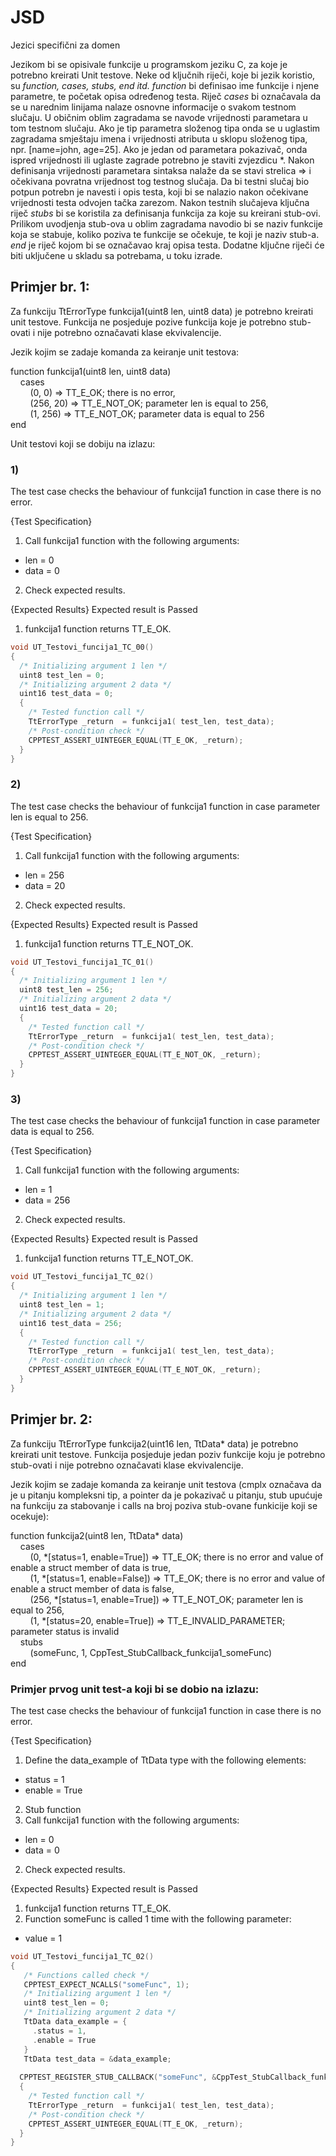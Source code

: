 # JSD
Jezici specifični za domen

Jezikom bi se opisivale funkcije u programskom jeziku C, za koje je potrebno kreirati Unit testove. Neke od ključnih riječi, koje bi jezik koristio, su  *function, cases, stubs, end itd. function* bi definisao ime funkcije i njene parametre, te početak opisa određenog testa. Riječ *cases* bi označavala da se u narednim linijama nalaze osnovne informacije o svakom testnom slučaju. U običnim oblim zagradama se navode vrijednosti parametara u tom testnom slučaju. Ako je tip parametra složenog tipa onda se u uglastim zagradama smještaju imena i vrijednosti atributa u sklopu složenog tipa, npr. \[name=john, age=25]. Ako je jedan od parametara pokazivač, onda ispred vrijednosti ili uglaste zagrade potrebno je staviti zvjezdicu *. Nakon definisanja vrijednosti parametara sintaksa nalaže da se stavi strelica => i očekivana povratna vrijednost tog testnog slučaja. Da bi testni slučaj bio potpun potrebn je navesti i opis testa, koji bi se nalazio nakon očekivane vrijednosti testa odvojen tačka zarezom. Nakon testnih slučajeva ključna riječ *stubs* bi se koristila za definisanja funkcija za koje su kreirani stub-ovi. Prilikom uvodjenja stub-ova u oblim zagradama navodio bi se naziv funkcije koja se stabuje, koliko poziva te funkcije se očekuje, te koji je naziv stub-a. *end* je riječ kojom bi se označavao kraj opisa testa. Dodatne ključne riječi će biti uključene u skladu sa potrebama, u toku izrade.  

## Primjer br. 1:
  Za funkciju TtErrorType funkcija1(uint8 len, uint8 data) je potrebno kreirati unit testove. Funkcija ne posjeduje pozive funkcija koje je potrebno stub-ovati i nije potrebno označavati klase ekvivalencije.

Jezik kojim se zadaje komanda za keiranje unit testova: 
  
function funkcija1(uint8 len, uint8 data)  
&nbsp;&nbsp;&nbsp;&nbsp;cases  
&nbsp;&nbsp;&nbsp;&nbsp;&nbsp;&nbsp;&nbsp;&nbsp;(0, 0) => TT_E_OK; there is no error,  
&nbsp;&nbsp;&nbsp;&nbsp;&nbsp;&nbsp;&nbsp;&nbsp;(256, 20) => TT_E_NOT_OK; parameter len is equal to 256,  
&nbsp;&nbsp;&nbsp;&nbsp;&nbsp;&nbsp;&nbsp;&nbsp;(1, 256) => TT_E_NOT_OK; parameter data is equal to 256      
end 

Unit testovi koji se dobiju na izlazu:

### 1)


The test case checks the behaviour of funkcija1 function in case there is no error.

{Test Specification}
1. Call funkcija1 function with the following arguments:
  * len = 0				
  * data = 0							
 2. Check expected results.

{Expected Results}
 Expected result is Passed
 1. funkcija1 function returns TT_E_OK.


```C
void UT_Testovi_funcija1_TC_00()
{
  /* Initializing argument 1 len */
  uint8 test_len = 0;
  /* Initializing argument 2 data */
  uint16 test_data = 0;
  {
    /* Tested function call */
    TtErrorType _return  = funkcija1( test_len, test_data);
    /* Post-condition check */
    CPPTEST_ASSERT_UINTEGER_EQUAL(TT_E_OK, _return);
  }
}
```

### 2)


The test case checks the behaviour of funkcija1 function in case parameter len is equal to 256.

{Test Specification}
1. Call funkcija1 function with the following arguments:
  * len = 256				
  * data = 20							
2. Check expected results.

{Expected Results}
Expected result is Passed
1. funkcija1 function returns TT_E_NOT_OK.

```C
void UT_Testovi_funcija1_TC_01()
{
  /* Initializing argument 1 len */
  uint8 test_len = 256;
  /* Initializing argument 2 data */
  uint16 test_data = 20;
  {
    /* Tested function call */
    TtErrorType _return  = funkcija1( test_len, test_data);
    /* Post-condition check */
    CPPTEST_ASSERT_UINTEGER_EQUAL(TT_E_NOT_OK, _return);
  }
}
```

### 3)


The test case checks the behaviour of funkcija1 function in case parameter data is equal to 256.

{Test Specification}
1. Call funkcija1 function with the following arguments:
  * len = 1				
  * data = 256						
2. Check expected results.

{Expected Results}
Expected result is Passed
1. funkcija1 function returns TT_E_NOT_OK.

```C
void UT_Testovi_funcija1_TC_02()
{
  /* Initializing argument 1 len */
  uint8 test_len = 1;
  /* Initializing argument 2 data */
  uint16 test_data = 256;
  {
    /* Tested function call */
    TtErrorType _return  = funkcija1( test_len, test_data);
    /* Post-condition check */
    CPPTEST_ASSERT_UINTEGER_EQUAL(TT_E_NOT_OK, _return);
  }
}
```

## Primjer br. 2:
  Za funkciju TtErrorType funkcija2(uint16 len, TtData* data) je potrebno kreirati unit testove. Funkcija posjeduje jedan poziv funkcije koju je potrebno stub-ovati i nije potrebno označavati klase ekvivalencije.

Jezik kojim se zadaje komanda za keiranje unit testova (cmplx označava da je u pitanju kompleksni tip, a pointer da je pokazivač u pitanju, stub upućuje na funkciju za stabovanje i calls na broj poziva stub-ovane funkicije koji se ocekuje):  
  
function funkcija2(uint8 len, TtData* data)  
&nbsp;&nbsp;&nbsp;&nbsp;cases  
&nbsp;&nbsp;&nbsp;&nbsp;&nbsp;&nbsp;&nbsp;&nbsp;(0, *\[status=1, enable=True]) => TT_E_OK; there is no error and value of enable a struct member of data is true,  
&nbsp;&nbsp;&nbsp;&nbsp;&nbsp;&nbsp;&nbsp;&nbsp;(1, *\[status=1, enable=False]) => TT_E_OK; there is no error and value of enable a struct member of data is false,  
&nbsp;&nbsp;&nbsp;&nbsp;&nbsp;&nbsp;&nbsp;&nbsp;(256, *\[status=1, enable=True]) => TT_E_NOT_OK; parameter len is equal to 256,  
&nbsp;&nbsp;&nbsp;&nbsp;&nbsp;&nbsp;&nbsp;&nbsp;(1, *\[status=20, enable=True]) => TT_E_INVALID_PARAMETER; parameter status is invalid   
&nbsp;&nbsp;&nbsp;&nbsp;stubs    
&nbsp;&nbsp;&nbsp;&nbsp;&nbsp;&nbsp;&nbsp;&nbsp;(someFunc, 1, CppTest_StubCallback_funkcija1_someFunc)  
end   

### Primjer prvog unit test-a koji bi se dobio na izlazu:


The test case checks the behaviour of funkcija1 function in case there is no error.

{Test Specification}
1. Define the data_example of TtData type with the following elements:
  * status = 1
  * enable = True
2. Stub function
1. Call funkcija1 function with the following arguments:
  * len = 0				
  * data = 0							
2. Check expected results.

{Expected Results}
Expected result is Passed
1. funkcija1 function returns TT_E_OK.
2. Function someFunc is called 1 time with the following parameter:
  * value = 1

```C
void UT_Testovi_funcija1_TC_02()
{
   /* Functions called check */
   CPPTEST_EXPECT_NCALLS("someFunc", 1);
   /* Initializing argument 1 len */
   uint8 test_len = 0;
   /* Initializing argument 2 data */
   TtData data_example = { 
     .status = 1,
     .enable = True
   }
   TtData test_data = &data_example;
  
  CPPTEST_REGISTER_STUB_CALLBACK("someFunc", &CppTest_StubCallback_funkcija1_someFunc);
  {
    /* Tested function call */
    TtErrorType _return  = funkcija1( test_len, test_data);
    /* Post-condition check */
    CPPTEST_ASSERT_UINTEGER_EQUAL(TT_E_OK, _return);
  }
}
```


 
